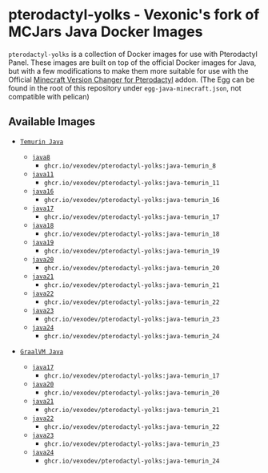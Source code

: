 # pterodactyl-yolks - Vexonic's fork of MCJars Java Docker Images

`pterodactyl-yolks` is a collection of Docker images for use with Pterodactyl Panel. These images are built on top of the official Docker images for Java, but with a few modifications to make them more suitable for use with the Official [Minecraft Version Changer for Pterodactyl](https://www.sourcexchange.net/products/version-changer) addon. (The Egg can be found in the root of this repository under `egg-java-minecraft.json`, not compatible with pelican)

## Available Images

* [`Temurin Java`](https://github.com/vexodev/pterodactyl-yolks/tree/main/java/temurin)
  * [`java8`](https://github.com/vexodev/pterodactyl-yolks/tree/main/java/temurin/8)
    * `ghcr.io/vexodev/pterodactyl-yolks:java-temurin_8`
  * [`java11`](https://github.com/vexodev/pterodactyl-yolks/tree/main/java/temurin/11)
    * `ghcr.io/vexodev/pterodactyl-yolks:java-temurin_11`
  * [`java16`](https://github.com/vexodev/pterodactyl-yolks/tree/main/java/temurin/16)
    * `ghcr.io/vexodev/pterodactyl-yolks:java-temurin_16`
  * [`java17`](https://github.com/vexodev/pterodactyl-yolks/tree/main/java/temurin/17)
    * `ghcr.io/vexodev/pterodactyl-yolks:java-temurin_17`
  * [`java18`](https://github.com/vexodev/pterodactyl-yolks/tree/main/java/temurin/18)
    * `ghcr.io/vexodev/pterodactyl-yolks:java-temurin_18`
  * [`java19`](https://github.com/vexodev/pterodactyl-yolks/tree/main/java/temurin/19)
    * `ghcr.io/vexodev/pterodactyl-yolks:java-temurin_19`
  * [`java20`](https://github.com/vexodev/pterodactyl-yolks/tree/main/java/temurin/20)
    * `ghcr.io/vexodev/pterodactyl-yolks:java-temurin_20`
  * [`java21`](https://github.com/vexodev/pterodactyl-yolks/tree/main/java/temurin/21)
    * `ghcr.io/vexodev/pterodactyl-yolks:java-temurin_21`
  * [`java22`](https://github.com/vexodev/pterodactyl-yolks/tree/main/java/temurin/22)
    * `ghcr.io/vexodev/pterodactyl-yolks:java-temurin_22`
  * [`java23`](https://github.com/vexodev/pterodactyl-yolks/tree/main/java/temurin/23)
    * `ghcr.io/vexodev/pterodactyl-yolks:java-temurin_23`
  * [`java24`](https://github.com/vexodev/pterodactyl-yolks/tree/main/java/temurin/24)
    * `ghcr.io/vexodev/pterodactyl-yolks:java-temurin_24`

* [`GraalVM Java`](https://github.com/vexodev/pterodactyl-yolks/tree/main/java/graalvm)
  * [`java17`](https://github.com/vexodev/pterodactyl-yolks/tree/main/java/temurin/17)
    * `ghcr.io/vexodev/pterodactyl-yolks:java-temurin_17`
  * [`java20`](https://github.com/vexodev/pterodactyl-yolks/tree/main/java/temurin/20)
    * `ghcr.io/vexodev/pterodactyl-yolks:java-temurin_20`
  * [`java21`](https://github.com/vexodev/pterodactyl-yolks/tree/main/java/temurin/21)
    * `ghcr.io/vexodev/pterodactyl-yolks:java-temurin_21`
  * [`java22`](https://github.com/vexodev/pterodactyl-yolks/tree/main/java/temurin/22)
    * `ghcr.io/vexodev/pterodactyl-yolks:java-temurin_22`
  * [`java23`](https://github.com/vexodev/pterodactyl-yolks/tree/main/java/temurin/23)
    * `ghcr.io/vexodev/pterodactyl-yolks:java-temurin_23`
  * [`java24`](https://github.com/vexodev/pterodactyl-yolks/tree/main/java/temurin/24)
    * `ghcr.io/vexodev/pterodactyl-yolks:java-temurin_24`